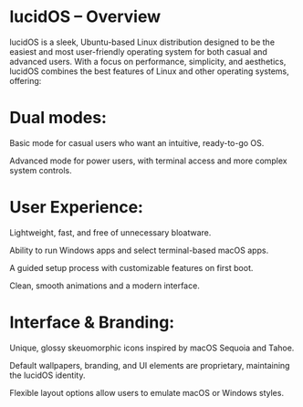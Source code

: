 # lucidOS – Overview

lucidOS is a sleek, Ubuntu-based Linux distribution designed to be the easiest and most user-friendly operating system for both casual and advanced users. With a focus on performance, simplicity, and aesthetics, lucidOS combines the best features of Linux and other operating systems, offering:

# Dual modes:

Basic mode for casual users who want an intuitive, ready-to-go OS.

Advanced mode for power users, with terminal access and more complex system controls.

# User Experience:

Lightweight, fast, and free of unnecessary bloatware.

Ability to run Windows apps and select terminal-based macOS apps.

A guided setup process with customizable features on first boot.

Clean, smooth animations and a modern interface.

# Interface & Branding:

Unique, glossy skeuomorphic icons inspired by macOS Sequoia and Tahoe.

Default wallpapers, branding, and UI elements are proprietary, maintaining the lucidOS identity.

Flexible layout options allow users to emulate macOS or Windows styles.
